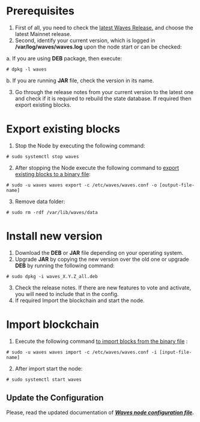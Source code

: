 # Prerequisites

1. First of all, you need to check the [latest Waves Release.](https://github.com/wavesplatform/Waves/releases) and choose the latest Mainnet release.
2. Second, identify your current version, which is logged in **/var/log/waves/waves.log** upon the node start or can be checked:

  a. If you are using **DEB**  package, then execute:
```
# dpkg -l waves
```
  b. If you are running **JAR** file, check the version in its name.


3. Go through the release notes from your current version to the latest one and check if it is required to rebuild the state database. If required then export existing blocks.

# Export existing blocks

1. Stop the Node by executing the following command:
```
# sudo systemctl stop waves
```
2. After stopping the Node execute the following command to [export existing blocks to a binary file](/waves-node/options-for-getting-actual-blockchain/export-and-import-from-the-blockchain.md):
```
# sudo -u waves waves export -c /etc/waves/waves.conf -o [output-file-name]
```
3. Remove data folder:
```
# sudo rm -rdf /var/lib/waves/data
```

# Install new version

1. Download the **DEB** or **JAR** file depending on your operating system.
2. Upgrade **JAR** by copying the new version over the old one or upgrade **DEB** by running the following command:
```
# sudo dpkg -i waves_X.Y.Z_all.deb
```
3. Check the release notes. If there are new features to vote and activate, you will need to include that in the config.
4. If required Import the blockchain and start the node.

# Import blockchain

1. Execute the following command [to import blocks from the binary file](/waves-node/options-for-getting-actual-blockchain/export-and-import-from-the-blockchain.md) :
```
# sudo -u waves waves import -c /etc/waves/waves.conf -i [input-file-name]
```
2. After import start the node:
```
# sudo systemctl start waves
```

## Update the Configuration

Please, read the updated documentation of [_**Waves node configuration file**_](/waves-node/configuration-parameters.md)_**.**_
